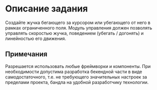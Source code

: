 
# Описание задания

Создайте жучка бегающего за курсором или убегающего от него в рамках
ограниченного поля. Модуль управления должен позволять управлять
скоростью жучка, поведением (убегать / догонять) и линейностью его
движения.

## Примечания

Разрешается использовать любые фреймворки и компоненты. При необходимости допустима
разработка бекендной части в виде самодостаточного, т.е. не требующего значительных
настроек за пределами проекта, бандла на удобной разработчику технологии.
